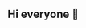 ## Hi everyone  👋
<!--

* 👩‍💻 I am Angela Cucunuba. I'm a tech enthusiast who loves to learn about new things. Connect with me on LinkedIn.
https://www.linkedin.com/in/angela-cucunuba-40b728204/ 

<!--
* 🧰 Skills:
- Python
- SQL 
- Data Analys
- Machine Learning 
- Deep Learning 


**amcucunuba/amcucunuba** is a ✨ _special_ ✨ repository because its `README.md` (this file) appears on your GitHub profile.

